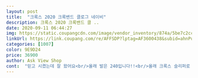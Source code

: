 ```yaml
---
layout: post 
title:  "크록스 2020 크록밴드 클로그 네이비" 
description: 크록스 2020 크록밴드 클 ..
date: 2020-09-11 06:44:27 
img: https://static.coupangcdn.com/image/vendor_inventory/874a/5be7c2cc164ebb20d77d271ca7b6a016d9f2436f31d017d18faebe3ca996.jpg 
linkUrl: https://link.coupang.com/re/AFFSDP?lptag=AF3600438&subid=ahnPublicAsk&pageKey=1331829495&itemId=2356376193&vendorItemId=70352832488&traceid=V0-113-daac12643bdb51c7 
categories: [1007] 
color: 9E9D24 
price: 36900 
author: Ask View Shop 
cont:  "믿고 시켰는데 잘 왔어요<br/>올래 발은 240입니다!!<br/>올래 크록스 슬리퍼로 나온거는 m5 w7 신는데<br/>이거는 넉넉히 m6 w8로 주문했어요 잘 맞아요<br/>정품이고 추천입니다^^<br/>좋아요<br/>최고<br/>" 
---
```

